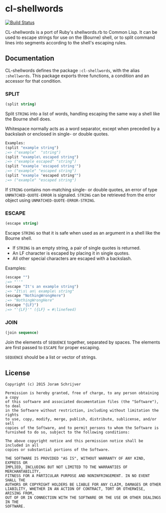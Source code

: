 # cl-shellwords

[![Build Status](https://travis-ci.org/jorams/cl-shellwords.svg)](https://travis-ci.org/jorams/cl-shellwords)

CL-shellwords is a port of Ruby's shellwords.rb to Common Lisp. It can be used to escape strings for use on the (Bourne) shell, or to split command lines into segments according to the shell's escaping rules.

## Documentation

CL-shellwords defines the package `:cl-shellwords`, with the alias `:shellwords`. This package exports three functions, a condition and an accessor for that condition.

### SPLIT

```lisp
(split string)
```

Split `STRING` into a list of words, handling escaping the same way a shell like the Bourne shell does.

Whitespace normally acts as a word separator, except when preceded by a backslash or enclosed in single- or double quotes.

```lisp
Examples:
(split "example string")
;=> ("example"  "string")
(split "example\ escaped string")
;=> ("example escaped" "string")
(split "example 'escaped string'")
;=> ("example" "escaped string")
(split "example "escaped string"")
;=> ("example" "escaped string")
```

If `STRING` contains non-matching single- or double quotes, an error of type `UNMATCHED-QUOTE-ERROR` is signaled. `STRING` can be retrieved from the error object using `UNMATCHED-QUOTE-ERROR-STRING`.

### ESCAPE

```lisp
(escape string)
```

 Escape `STRING` so that it is safe when used as an argument in a shell like
the Bourne shell.

- If `STRING` is an empty string, a pair of single quotes is returned.
- An LF character is escaped by placing it in single quotes.
- All other special characters are escaped with a backslash.

Examples:
```lisp
(escape "")
;=> "''"
(escape "It's an example string")
;=> "It\s\ an\ example\ string"
(escape "NothingWrongHere")
;=> "NothingWrongHere"
(escape "{LF}")
;=> "'{LF}'" ({LF} = #\linefeed)
```

### JOIN

```lisp
(join sequence)
```
Join the elements of `SEQUENCE` together, separated by spaces. The elements are first passed to `ESCAPE` for proper escaping.

`SEQUENCE` should be a list or vector of strings.

## License

    Copyright (c) 2015 Joram Schrijver

    Permission is hereby granted, free of charge, to any person obtaining a copy
    of this software and associated documentation files (the "Software"), to deal
    in the Software without restriction, including without limitation the rights
    to use, copy, modify, merge, publish, distribute, sublicense, and/or sell
    copies of the Software, and to permit persons to whom the Software is
    furnished to do so, subject to the following conditions:

    The above copyright notice and this permission notice shall be included in all
    copies or substantial portions of the Software.

    THE SOFTWARE IS PROVIDED "AS IS", WITHOUT WARRANTY OF ANY KIND, EXPRESS OR
    IMPLIED, INCLUDING BUT NOT LIMITED TO THE WARRANTIES OF MERCHANTABILITY,
    FITNESS FOR A PARTICULAR PURPOSE AND NONINFRINGEMENT. IN NO EVENT SHALL THE
    AUTHORS OR COPYRIGHT HOLDERS BE LIABLE FOR ANY CLAIM, DAMAGES OR OTHER
    LIABILITY, WHETHER IN AN ACTION OF CONTRACT, TORT OR OTHERWISE, ARISING FROM,
    OUT OF OR IN CONNECTION WITH THE SOFTWARE OR THE USE OR OTHER DEALINGS IN THE
    SOFTWARE.
